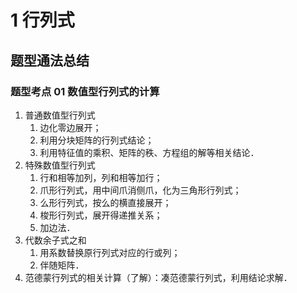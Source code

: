 # 1 行列式

## 题型通法总结

### 题型考点 01 数值型行列式的计算

1. 普通数值型行列式
    1. 边化零边展开；
    2. 利用分块矩阵的行列式结论；
    3. 利用特征值的乘积、矩阵的秩、方程组的解等相关结论．
2. 特殊数值型行列式
    1. 行和相等加列，列和相等加行；
    2. 爪形行列式，用中间爪消侧爪，化为三角形行列式；
    3. 么形行列式，按么的横直接展开；
    4. 梭形行列式，展开得递推关系；
    5. 加边法．
3. 代数余子式之和
    1. 用系数替换原行列式对应的行或列；
    2. 伴随矩阵．
4. 范德蒙行列式的相关计算（了解）：凑范德蒙行列式，利用结论求解．
